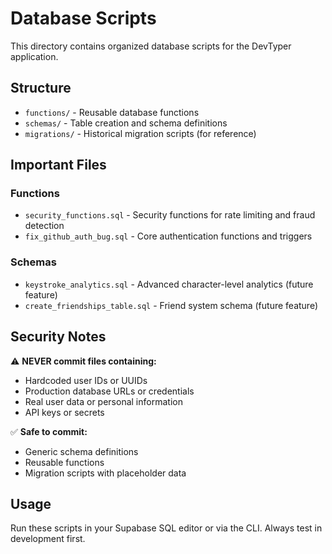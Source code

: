 # Database Scripts

This directory contains organized database scripts for the DevTyper application.

## Structure

- `functions/` - Reusable database functions
- `schemas/` - Table creation and schema definitions  
- `migrations/` - Historical migration scripts (for reference)

## Important Files

### Functions
- `security_functions.sql` - Security functions for rate limiting and fraud detection
- `fix_github_auth_bug.sql` - Core authentication functions and triggers

### Schemas  
- `keystroke_analytics.sql` - Advanced character-level analytics (future feature)
- `create_friendships_table.sql` - Friend system schema (future feature)

## Security Notes

⚠️ **NEVER commit files containing:**
- Hardcoded user IDs or UUIDs
- Production database URLs or credentials
- Real user data or personal information
- API keys or secrets

✅ **Safe to commit:**
- Generic schema definitions
- Reusable functions
- Migration scripts with placeholder data

## Usage

Run these scripts in your Supabase SQL editor or via the CLI. Always test in development first.